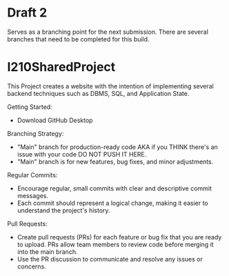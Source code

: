 # Draft 2
Serves as a branching point for the next submission. There are several branches that need to be completed for this build.

# I210SharedProject
This Project creates a website with the intention of implementing several backend techniques such as DBMS, SQL, and Application State.

Getting Started:
- Download GitHub Desktop

Branching Strategy:
- "Main" branch for production-ready code AKA if you THINK there's an issue with your code DO NOT PUSH IT HERE.
- "Main" branch is for new features, bug fixes, and minor adjustments.

Regular Commits:
- Encourage regular, small commits with clear and descriptive commit messages.
- Each commit should represent a logical change, making it easier to understand the project's history.

Pull Requests:
- Create pull requests (PRs) for each feature or bug fix that you are ready to upload. PRs allow team members to review code before merging it into the main branch.
- Use the PR discussion to communicate and resolve any issues or concerns.


